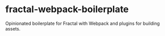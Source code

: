 # fractal-webpack-boilerplate
Opinionated boilerplate for Fractal with Webpack and plugins for building assets.
